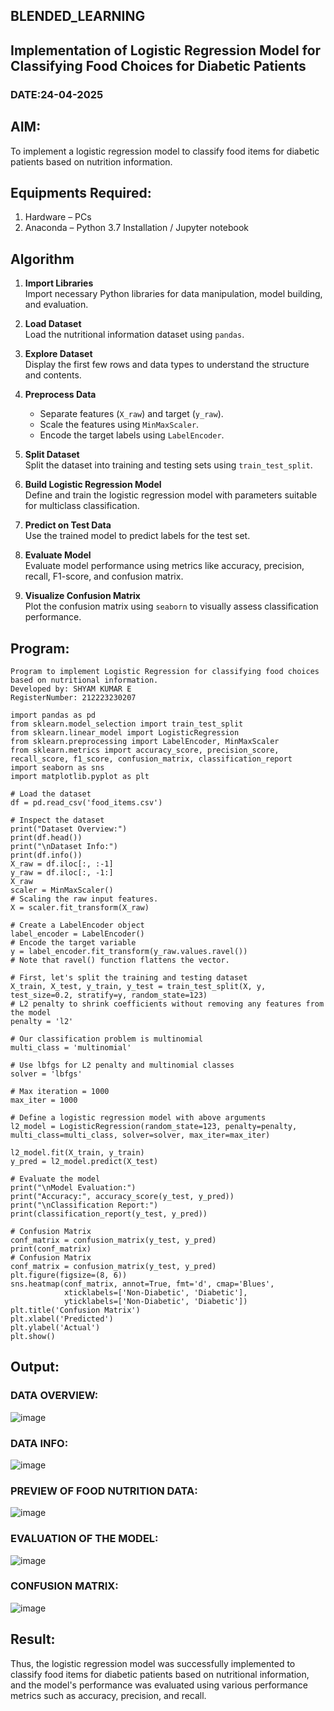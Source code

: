 ## BLENDED_LEARNING
## Implementation of Logistic Regression Model for Classifying Food Choices for Diabetic Patients
### DATE:24-04-2025
## AIM:
To implement a logistic regression model to classify food items for diabetic patients based on nutrition information.

## Equipments Required:
1. Hardware – PCs
2. Anaconda – Python 3.7 Installation / Jupyter notebook

## Algorithm

1. **Import Libraries**  
   Import necessary Python libraries for data manipulation, model building, and evaluation.

2. **Load Dataset**  
   Load the nutritional information dataset using `pandas`.

3. **Explore Dataset**  
   Display the first few rows and data types to understand the structure and contents.

4. **Preprocess Data**  
   - Separate features (`X_raw`) and target (`y_raw`).  
   - Scale the features using `MinMaxScaler`.  
   - Encode the target labels using `LabelEncoder`.

5. **Split Dataset**  
   Split the dataset into training and testing sets using `train_test_split`.

6. **Build Logistic Regression Model**  
   Define and train the logistic regression model with parameters suitable for multiclass classification.

7. **Predict on Test Data**  
   Use the trained model to predict labels for the test set.

8. **Evaluate Model**  
   Evaluate model performance using metrics like accuracy, precision, recall, F1-score, and confusion matrix.

9. **Visualize Confusion Matrix**  
   Plot the confusion matrix using `seaborn` to visually assess classification performance.


## Program:
```
Program to implement Logistic Regression for classifying food choices based on nutritional information.
Developed by: SHYAM KUMAR E
RegisterNumber: 212223230207

import pandas as pd
from sklearn.model_selection import train_test_split
from sklearn.linear_model import LogisticRegression
from sklearn.preprocessing import LabelEncoder, MinMaxScaler
from sklearn.metrics import accuracy_score, precision_score, recall_score, f1_score, confusion_matrix, classification_report
import seaborn as sns
import matplotlib.pyplot as plt

# Load the dataset
df = pd.read_csv('food_items.csv')

# Inspect the dataset
print("Dataset Overview:")
print(df.head())
print("\nDataset Info:")
print(df.info())
X_raw = df.iloc[:, :-1]
y_raw = df.iloc[:, -1:]
X_raw
scaler = MinMaxScaler()
# Scaling the raw input features.
X = scaler.fit_transform(X_raw)

# Create a LabelEncoder object
label_encoder = LabelEncoder()
# Encode the target variable
y = label_encoder.fit_transform(y_raw.values.ravel())
# Note that ravel() function flattens the vector.

# First, let's split the training and testing dataset
X_train, X_test, y_train, y_test = train_test_split(X, y, test_size=0.2, stratify=y, random_state=123)
# L2 penalty to shrink coefficients without removing any features from the model
penalty = 'l2'

# Our classification problem is multinomial
multi_class = 'multinomial'

# Use lbfgs for L2 penalty and multinomial classes
solver = 'lbfgs'

# Max iteration = 1000
max_iter = 1000

# Define a logistic regression model with above arguments
l2_model = LogisticRegression(random_state=123, penalty=penalty, multi_class=multi_class, solver=solver, max_iter=max_iter)

l2_model.fit(X_train, y_train)
y_pred = l2_model.predict(X_test)

# Evaluate the model
print("\nModel Evaluation:")
print("Accuracy:", accuracy_score(y_test, y_pred))
print("\nClassification Report:")
print(classification_report(y_test, y_pred))

# Confusion Matrix
conf_matrix = confusion_matrix(y_test, y_pred)
print(conf_matrix)
# Confusion Matrix
conf_matrix = confusion_matrix(y_test, y_pred)
plt.figure(figsize=(8, 6))
sns.heatmap(conf_matrix, annot=True, fmt='d', cmap='Blues',
            xticklabels=['Non-Diabetic', 'Diabetic'],
            yticklabels=['Non-Diabetic', 'Diabetic'])
plt.title('Confusion Matrix')
plt.xlabel('Predicted')
plt.ylabel('Actual')
plt.show()

```

## Output:
### DATA OVERVIEW:
![image](https://github.com/user-attachments/assets/62545e8f-c647-4068-b6f4-8e5591909c88)
### DATA INFO:
![image](https://github.com/user-attachments/assets/509a8b58-c904-4988-92bd-d6a3f66c3bee)
### PREVIEW OF FOOD NUTRITION DATA:
![image](https://github.com/user-attachments/assets/32b14d04-308c-4e12-9bf0-8b22b7d73e5c)
### EVALUATION OF THE MODEL:
![image](https://github.com/user-attachments/assets/25af3fdf-eb0f-4735-a623-e8183f0e01bb)
### CONFUSION MATRIX:
![image](https://github.com/user-attachments/assets/38aab9de-f8c9-4f1f-aca8-6b98b462a337)



## Result:
Thus, the logistic regression model was successfully implemented to classify food items for diabetic patients based on nutritional information, and the model's performance was evaluated using various performance metrics such as accuracy, precision, and recall.
